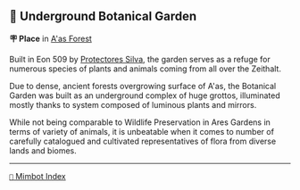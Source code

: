 ## 🌺 Underground Botanical Garden

**🪧 Place** in [A'as Forest](<https://zeithalt.github.io/r/aas_forest.html>)

Built in Eon 509 by [Protectores Silva](<https://zeithalt.github.io/r/protectores_silva.html>), the garden serves as a refuge for numerous species of plants and animals coming from all over the Zeithalt.

Due to dense, ancient forests overgrowing surface of A'as, the Botanical Garden was built as an underground complex of huge grottos, illuminated mostly thanks to system composed of luminous plants and mirrors.

While not being comparable to Wildlife Preservation in Ares Gardens in terms of variety of animals, it is unbeatable when it comes to number of carefully catalogued and cultivated representatives of flora from diverse lands and biomes.

<!---
keywords: ps, aas, a'as, ares, flora, fauna
aliases: 
-->
----------
[`📑` Mimbot Index](<https://zeithalt.github.io/r/#1fa0>)
